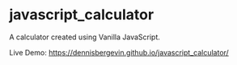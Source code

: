 # javascript_calculator

A calculator created using Vanilla JavaScript.

Live Demo: https://dennisbergevin.github.io/javascript_calculator/
